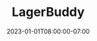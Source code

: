 ---
title: "LagerBuddy"
date: 2023-01-01T08:00:00-07:00
draft: false
params:
    subtitle: "Schon bald gibt's hier grenzenlosen Stauraum auf Abruf!"
---